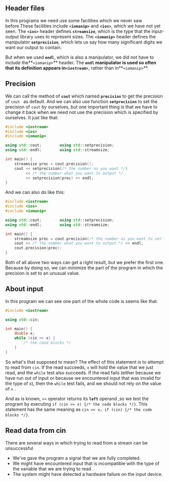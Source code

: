 ## Header  files

In this programs we need use some facilities which we never saw before.These facilities include **`<iomanip>`** and **`<ios>`**, which we have not yet seen. The **`<ios>`** header defines **`streamsize`**, which is the type that the input-output library uses to represent sizes. The **`<iomanip>`** header defines the manipulator **`setprecision`**, which lets us say how many significant digits we want our output to contain. 

But when we used **`endl`**, which is also a manipulator, we did not have to include the**`<iomanip>`** header. The **`endl` **manipulator is used so often that its definition appears in**`<iostream>`**, rather than in**`<iomanip>`**. 

## Precision 

We can call the method of **`cout`** which named **`precision`** to get the precision of `cout ` as default. And we can also use function  **`setprecision`** to set the precision of `cout` by ourselves, but one important thing is that we have to change it back when we need not use the precision which is specified by ourselves. It just like that:

```c++
#include <iostream>
#include <ios>
#include <iomanip>

using std::cout;		using std::setprecision;
using std::endl;		using std::streamsize;

int main() {
    streamsize prec = cout.precision();
    cout << setprecision(/* the number as you want */) 
         << /* the number what you want to output */
         << setprecision(prec) << endl;
}
```

And we can also do like this:

```c++
#include <iostream>
#include <ios>
#include <iomanip>

using std::cout;		using std::setprecision;
using std::endl;		using std::streamsize;

int main() {
	streamsize prec = cout.precision(/* the number as you want to set */);
    cout << /* the number what you want to output */ << endl;
    cout.precision(prec);    
}
```

Both of all above two ways can get a right result, but we prefer the first one. Because by doing so, we can minimize the part of the program in which the precision is set to an unusual value. 

## About input

In this program we can see one part of the whole code is seems like that.

```c++
#include <iostream>

using std::cin;

int main() {
    double x;
    while (cin >> x) {
        /* the cood blocks */
    }
}
```

So what's that  supposed to mean? The effect of this statement is to attempt to read from `cin`. If the read succeeds, `x` will hold the value that we just read, and the `while` test also succeeds. If the read fails (either because we have run out of input or because we encountered input that was invalid for the type of x), then the `while` test fails, and we should not rely on the value of `x` .

And as is known, `>>` operator returns its **`left`** operand ,so we test the program by executing `if (cin >> x) {/* the code blocks */}`. This statement has the same meaning as `cin >> x; if (cin) {/* the code blocks */}`.

## Read data from cin

There are several ways in which trying to read from a stream can be unsuccessful 

- We've gave the program a signal that we are fully completed.
- We might have encountered input that is incompatible with the type of the variable that we are trying to read .
- The system might have detected a hardware failure on the input device.

